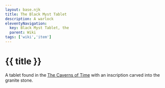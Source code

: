 ```yaml
---
layout: base.njk
title: The Black Myst Tablet
description: A warlock
eleventyNavigation:
  key: Black Myst Tablet, the
  parent: Wiki
tags: ['wiki','item']  
---
```


# {{ title }}

A tablet found in the [The Caverns of Time](./caverns-of-time) with an inscription carved into the granite stone.